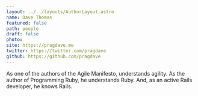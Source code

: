 ```yaml
---
layout: ../../layouts/AuthorLayout.astro
name: Dave Thomas
featured: false
path: people
draft: false
photo: 
site: https://pragdave.me
twitter: https://twitter.com/pragdave
github: https://github.com/pragdave
---
```


As one of the authors of the Agile Manifesto, understands agility. As the author of Programming Ruby, he understands Ruby. And, as an active Rails developer, he knows Rails.